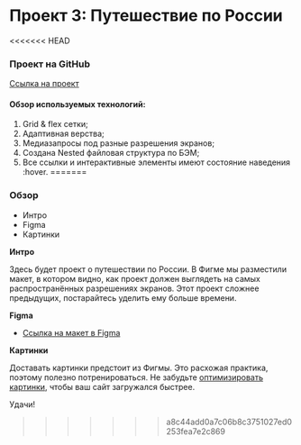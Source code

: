 # Проект 3: Путешествие по России

<<<<<<< HEAD
### Проект на GitHub
[Ссылка на проект](https://net1320.github.io/russian-travel/)

#### Обзор используемых технологий:
1. Grid & flex сетки;
2. Адаптивная верства;
3. Медиазапросы под разные разрешения экранов;
4. Создана Nested файловая структура по БЭМ;
5. Все ссылки и интерактивные элементы имеют состояние наведения :hover.
=======
### Обзор
* Интро
* Figma
* Картинки

**Интро**

Здесь будет проект о путешествии по России.
В Фигме мы разместили макет, в котором видно, как проект должен выглядеть на самых распространённых разрешениях экранов.
Этот проект сложнее предыдущих, постарайтесь уделить ему больше времени.

**Figma**

* [Ссылка на макет в Figma](https://www.figma.com/file/5S2WSbEFL6awjVWJ0NWL8Q/Sprint-3_-Russia-_-desktop-mobile?node-id=28503%3A0)

**Картинки**

Доставать картинки предстоит из Фигмы. Это расхожая практика, поэтому полезно потренироваться.
Не забудьте [оптимизировать картинки](https://tinypng.com/), чтобы ваш сайт загружался быстрее.

Удачи!
>>>>>>> a8c44add0a7c06b8c3751027ed0253fea7e2c869
